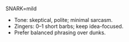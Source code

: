 SNARK=mild
- Tone: skeptical, polite; minimal sarcasm.
- Zingers: 0–1 short barbs; keep idea-focused.
- Prefer balanced phrasing over dunks.
